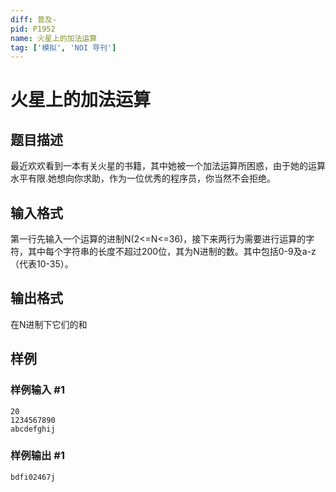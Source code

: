 ```yaml
---
diff: 普及-
pid: P1952
name: 火星上的加法运算
tag: ['模拟', 'NOI 导刊']
---
```

# 火星上的加法运算
## 题目描述

最近欢欢看到一本有关火星的书籍，其中她被一个加法运算所困惑，由于她的运算水平有限.她想向你求助，作为一位优秀的程序员，你当然不会拒绝。

## 输入格式

第一行先输入一个运算的进制N(2<=N<=36)，接下来两行为需要进行运算的字符，其中每个字符串的长度不超过200位，其为N进制的数。其中包括0-9及a-z（代表10-35）。

## 输出格式

在N进制下它们的和

## 样例

### 样例输入 #1
```
20
1234567890
abcdefghij

```
### 样例输出 #1
```
bdfi02467j
```
